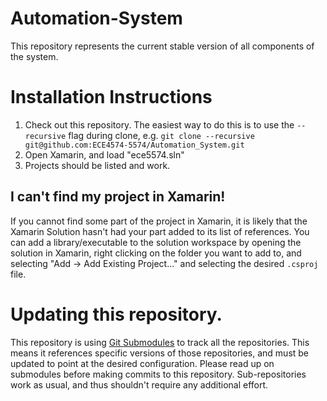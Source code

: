 # Automation-System
This repository represents the current stable version of all components of the system.

# Installation Instructions

1. Check out this repository. The easiest way to do this is to use the `--recursive` flag during clone, e.g. `git clone --recursive git@github.com:ECE4574-5574/Automation_System.git`
2. Open Xamarin, and load "ece5574.sln"
3. Projects should be listed and work.

## I can't find my project in Xamarin!

If you cannot find some part of the project in Xamarin, it is likely that the Xamarin Solution hasn't had your part added to its list of references. You can add a library/executable to the solution workspace by opening the solution in Xamarin, right clicking on the folder you want to add to, and selecting "Add -> Add Existing Project..." and selecting the desired `.csproj` file.

# Updating this repository.

This repository is using [Git Submodules](http://www.git-scm.com/book/en/v2/Git-Tools-Submodules) to track all the repositories. This means it references specific versions of those repositories, and must be updated to point at the desired configuration. Please read up on submodules before making commits to this repository. Sub-repositories work as usual, and thus shouldn't require any additional effort.